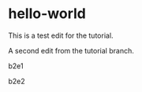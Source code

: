 # hello-world

This is a test edit for the tutorial.

A second edit from the tutorial branch.

b2e1

b2e2
